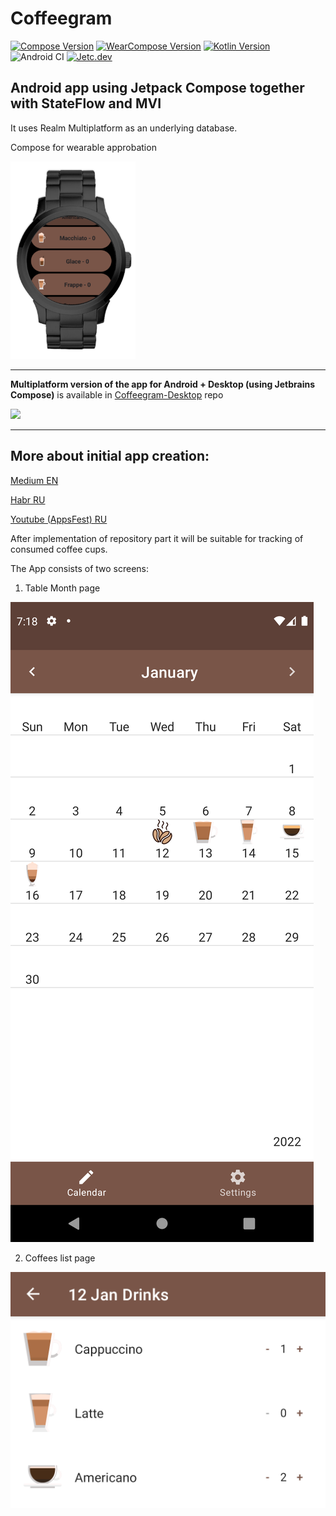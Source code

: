 # Coffeegram

[![Compose Version](https://img.shields.io/badge/Jetpack%20Compose-1.2.0--beta01-yellow)](https://developer.android.com/jetpack/compose)
[![WearCompose Version](https://img.shields.io/badge/Wear%20Compose-1.0.0--beta01-yellow)](https://developer.android.com/jetpack/androidx/releases/wear-compose)
[![Kotlin Version](https://img.shields.io/badge/Kotlin-1.6.21-blue.svg)](https://kotlinlang.org)
![Android CI](https://github.com/phansier/Coffeegram/workflows/Android%20CI/badge.svg?branch=master)
[![Jetc.dev](https://img.shields.io/badge/jetc.dev-25-blue)](https://jetc.dev/issues/025.html)

## Android app using Jetpack Compose together with StateFlow and MVI

It uses Realm Multiplatform as an underlying database.

Compose for wearable approbation


<img src="images/wear.png" alt="drawing" width="200"/>


---

**Multiplatform version of the app for Android + Desktop (using Jetbrains Compose)** is available in [Coffeegram-Desktop](https://github.com/phansier/Coffeegram-Desktop) repo

![](https://github.com/phansier/Coffeegram-Desktop/blob/desktop/images/desktop.png)


---


## More about initial app creation:

[Medium EN](https://proandroiddev.com/change-my-mind-or-android-development-transformation-to-jetpack-compose-coroutines-e719a342cc52)

[Habr RU](https://habr.com/ru/company/kaspersky/blog/513364/)

[Youtube (AppsFest) RU](https://youtu.be/CuCV-SGUuCQ/)

After implementation of repository part it will be suitable for tracking of consumed coffee cups.

The App consists of two screens:
1) Table Month page

![](images/month_table.png)

2) Coffees list page

![](images/coffee_list.png)
